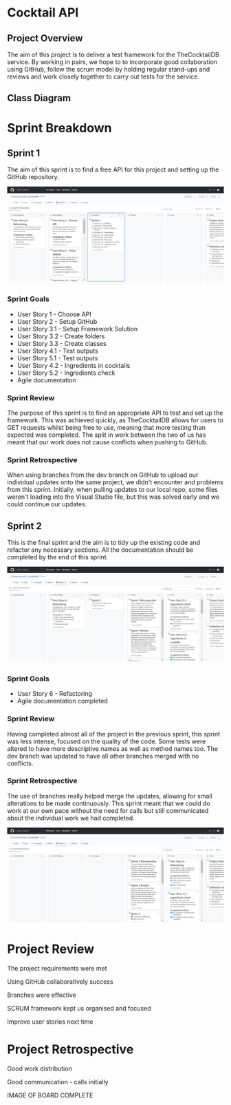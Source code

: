 # Cocktail API

## Project Overview

The aim of this project is to deliver a test framework for the TheCocktailDB service. By working in pairs, we hope to to incorporate good collaboration using GitHub, follow the scrum model by holding regular stand-ups and reviews and work closely together to carry out tests for the service.

## Class Diagram



# Sprint Breakdown

## Sprint 1

The aim of this sprint is to find a free API for this project and setting up the GitHub repository.

![ProjectBoard_Sprint1](https://github.com/beancacamille/CocktailAPI/blob/dev/Images/ProjectBoard_Sprint1.JPG)

### Sprint Goals

-  User Story 1 - Choose API
-  User Story 2 - Setup GitHub
-  User Story 3.1 - Setup Framework Solution
-  User Story 3.2 - Create folders
-  User Story 3.3 - Create classes
-  User Story 4.1 - Test outputs
-  User Story 5.1 - Test outputs
-  User Story 4.2 - Ingredients in cocktails
-  User Story 5.2 - Ingredients check
-  Agile documentation

### Sprint Review

The purpose of this sprint is to find an appropriate API to test and set up the framework. This was achieved quickly, as TheCocktailDB allows for users to GET requests whilst being free to use, meaning that more testing than expected was completed. The split in work between the two of us has meant that our work does not cause conflicts when pushing to GitHub.

### Sprint Retrospective

When using branches from the dev branch on GitHub to upload our individual updates onto the same project, we didn't encounter and problems from this sprint. Initially, when pulling updates to our local repo, some files weren't loading into the Visual Studio file, but this was solved early and we could continue our updates.

## Sprint 2

This is the final sprint and the aim is to tidy up the existing code and refactor any necessary sections. All the documentation should be completed by the end of this sprint.

![ProjectBoard_Sprint2.JPG](https://github.com/beancacamille/CocktailAPI/blob/dev/Images/ProjectBoard_Sprint2.JPG)

### Sprint Goals

-  User Story 6 - Refactoring
-  Agile documentation completed

### Sprint Review

Having completed almost all of the project in the previous sprint, this sprint was less intense, focused on the quality of the code. Some tests were altered to have more descriptive names as well as method names too. The dev branch was updated to have all other branches merged with no conflicts.

### Sprint Retrospective

The use of branches really helped merge the updates, allowing for small alterations to be made continuously. This sprint meant that we could do work at our own pace without the need for calls but still communicated about the individual work we had completed.

![ProjectBoard_Complete.JPG](https://github.com/beancacamille/CocktailAPI/blob/dev/Images/ProjectBoard_Complete.JPG)

# Project Review

The project requirements were met

Using GitHub collaboratively success

Branches were effective

SCRUM framework kept us organised and focused

Improve user stories next time

# Project Retrospective

Good work distribution

Good communication - calls initially

IMAGE OF BOARD COMPLETE